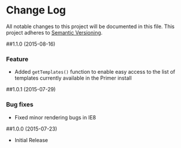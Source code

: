 # Change Log
All notable changes to this project will be documented in this file.
This project adheres to [Semantic Versioning](http://semver.org/).

##1.1.0 (2015-08-16)
### Feature
- Added `getTemplates()` function to enable easy access to the list of templates currently available in the Primer install

##1.0.1 (2015-07-29)
### Bug fixes
- Fixed minor rendering bugs in IE8

##1.0.0 (2015-07-23)
- Initial Release